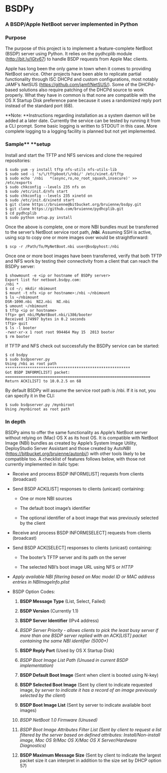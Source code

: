 **BSDPy**
=========

### A BSDP/Apple NetBoot server implemented in Python



### Purpose

The purpose of this project is to implement a feature-complete NetBoot (BSDP)
server using Python. It relies on the pydhcplib module (http://bit.ly/IGtv67) to
handle BSDP requests from Apple Mac clients.

Apple has long been the only game in town when it comes to providing NetBoot
service. Other projects have been able to replicate partial functionality
through ISC DHCPd and custom configurations, most notably JAMF’s NetSUS
(https://github.com/jamf/NetSUS/). Some of the DHCPd-based solutions also
require patching of the DHCPd source to work properly. What they have in common
is that none are compatible with the OS X Startup Disk preference pane because
it uses a randomized reply port instead of the standard port (68).

**Note: **Instructions regarding installation as a system daemon will be added
at a later date. Currently the service can be tested by running it from a CLI
prompt. Some basic logging is written to STDOUT in this case. More complete
logging to a logging facility is planned but not yet implemented.



### Sample** **setup

Install and start the TFTP and NFS services and clone the required repositories:

~~~~~~~~~~~~~~~~~~~~~~~~~~~~~~~~~~~~~~~~~~~~~~~~~~~~~~~~~~~~~~~~~~~~~~~~~~~~~~~~
$ sudo yum -y install tftp nfs-utils nfs-utils-lib
$ sudo sed -i 's/\/tftpboot/\/nbi/' /etc/xinet.d/tftp
$ sudo echo '/nbi	*(async,ro,no_root_squash,insecure)' >> /etc/exports
$ sudo chkconfig --levels 235 nfs on
$ sudo /etc/init.d/nfs start
$ sudo chkconfig --levels 235 xinetd on
$ sudo /etc/init.d/xinetd start
$ git clone https://bruienne@bitbucket.org/bruienne/bsdpy.git
$ git clone https://github.com/bruienne/pydhcplib.git
$ cd pydhcplib
$ sudo python setup.py install
~~~~~~~~~~~~~~~~~~~~~~~~~~~~~~~~~~~~~~~~~~~~~~~~~~~~~~~~~~~~~~~~~~~~~~~~~~~~~~~~

Once the above is complete, one or more NBI bundles must be transferred to the
server’s NetBoot service root path, **/nbi**. Assuming SSH is active, using scp
to copy one or more images over would be straightforward:

~~~~~~~~~~~~~~~~~~~~~~~~~~~~~~~~~~~~~~~~~~~~~~~~~~~~~~~~~~~~~~~~~~~~~~~~~~~~~~~~
$ scp -r /Path/To/MyNetBoot.nbi user@bsdpyhost:/nbi
~~~~~~~~~~~~~~~~~~~~~~~~~~~~~~~~~~~~~~~~~~~~~~~~~~~~~~~~~~~~~~~~~~~~~~~~~~~~~~~~

Once one or more boot images have been transferred, verify that both TFTP and
NFS work by testing their connectivity from a client that can reach the BSDPy
server:

~~~~~~~~~~~~~~~~~~~~~~~~~~~~~~~~~~~~~~~~~~~~~~~~~~~~~~~~~~~~~~~~~~~~~~~~~~~~~~~~
$ showmount -e <ip or hostname of BSDPy server>
Export list for netboot.bsdpy.com:
/nbi *
$ cd ~/; mkdir nbimount
$ mount -t nfs <ip or hostname>:/nbi ~/nbimount
$ ls ~/nbimount
DSR-1090.nbi  NI2.nbi  NI.nbi
$ umount ~/nbimount
$ tftp <ip or hostname>
tftp> get nbi/MyNetBoot.nbi/i386/booter
Received 174997 bytes in 0.2 seconds
tftp> quit
$ ls -l booter
-rwxr-xr-x 1 root root 994464 May 15  2013 booter
$ rm booter
~~~~~~~~~~~~~~~~~~~~~~~~~~~~~~~~~~~~~~~~~~~~~~~~~~~~~~~~~~~~~~~~~~~~~~~~~~~~~~~~

If TFTP and NFS check out successfully the BSDPy service can be started:

~~~~~~~~~~~~~~~~~~~~~~~~~~~~~~~~~~~~~~~~~~~~~~~~~~~~~~~~~~~~~~~~~~~~~~~~~~~~~~~~
$ cd bsdpy
$ sudo bsdpserver.py
Using /nbi as root path
********************************************************
Got BSDP INFORM[LIST] packet: 
=================================================================
Return ACK[LIST] to 10.0.2.5 on 68
~~~~~~~~~~~~~~~~~~~~~~~~~~~~~~~~~~~~~~~~~~~~~~~~~~~~~~~~~~~~~~~~~~~~~~~~~~~~~~~~

By default BSDPy will assume the service root path is /nbi. If it is not, you
can specify it in the CLI:

~~~~~~~~~~~~~~~~~~~~~~~~~~~~~~~~~~~~~~~~~~~~~~~~~~~~~~~~~~~~~~~~~~~~~~~~~~~~~~~~
$ sudo bsdpserver.py /mynbiroot
Using /mynbiroot as root path
~~~~~~~~~~~~~~~~~~~~~~~~~~~~~~~~~~~~~~~~~~~~~~~~~~~~~~~~~~~~~~~~~~~~~~~~~~~~~~~~



### In depth

BSDPy aims to offer the same functionality as Apple’s NetBoot server without
relying on (Mac) OS X as its host OS. It is compatible with NetBoot Image (NBI)
bundles as created by Apple’s System Image Utility, DeployStudio Server
Assistant and those created by AutoNBI (https://bitbucket.org/bruienne/autonbi/)
with other tools likely to be compatible too. A checklist of features follows
below, with those not currently implemented in italic type:



-   Receive and process BSDP INFORM[LIST] requests from clients (broadcast)

-   Send BSDP ACK[LIST] responses to clients (unicast) containing:

    -   One or more NBI sources

    -   The default boot image’s identifier

    -   The optional identifier of a boot image that was previously selected by
        the client

-   Receive and process BSDP INFORM[SELECT] requests from clients (broadcast)

-   Send BSDP ACK[SELECT] responses to clients (unicast) containing:

    -   The booter’s TFTP server and its path on the server

    -   The selected NBI’s boot image URL using NFS or *HTTP*

-   *Apply available NBI filtering based on Mac model ID or MAC address entries
    in NBImageInfo.plist*

-   BSDP Option Codes:

    1.  **BSDP Message Type** (List, Select, Failed)

    2.  **BSDP Version** (Currently 1.1)

    3.  **BSDP Server Identifier** (IPv4 address)

    4.  *BSDP Server Priority - allows clients to pick the least busy server if
        more than one BSDP server replied with an ACK[LIST] packet containing
        the same NBI identifier (5000+)*

    5.  **BSDP Reply Port** (Used by OS X Startup Disk)

    6.  *BSDP Boot Image List Path (Unused in current BSDP implementation)*

    7.  **BSDP Default Boot Image** (Sent when client is booted using N-key)

    8.  **BSDP Selected Boot Image** (Sent by client to indicate requested
        image, *by server to indicate it has a record of an image previously
        selected by the client*)

    9.  **BSDP Boot Image List** (Sent by server to indicate available boot
        images)

    10. *BSDP NetBoot 1.0 Firmware (Unused)*

    11. *BSDP Boot Image Attributes Filter List (Sent by client to request a
        list filtered by the server based on defined attributes:
        Install/Non-install image, Mac OS 9/Mac OS X/Mac OS X Server/Hardware
        Diagnostics)*

    12. **BSDP Maximum Message Size** (Sent by client to indicate the largest
        packet size it can interpret in addition to the size set by DHCP option
        57)




